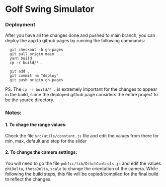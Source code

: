 # Golf Swing Simulator

### Deployment

After you have all the changes done and pushed to main branch, you can deploy the app to github pages by running the following commands:

```
  git checkout -b gh-pages
  git pull origin main
  yarn build
  cp -r build/* .

  git add .
  git commit -m "deploy"
  git push origin gh-pages
```

PS. The `cp -r build/* .` is extremely important for the changes to appear in the build, since the deployed github page considers the entire project to be the source directory.

### Notes:

#### 1. To chage the range values:

Check the file `src/utils/constant.js` file and edit the values from there for min, max, default and step for the slider

#### 2. To change the camera settings:

You will need to go the file `public/lib/OrbitControls.js` and edit the values `phiDelta`, `thetaDelta`, `scale` to change the orientation of the camera.
While following the build steps, this file will be copied/compiled for the final build to reflect the changes.
